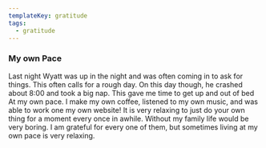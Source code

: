 ```yaml
---
templateKey: gratitude
tags:
  - gratitude
---
```


### My own Pace

Last night Wyatt was up in the night and was often coming in to ask for things.
This often calls for a rough day. On this day though, he crashed about 8:00
and took a big nap. This gave me time to get up and out of bed At my own pace.
I make my own coffee, listened to my own music, and was able to work one my own
website! It is very relaxing to just do your own thing for a moment every once
in awhile. Without my family life would be very boring. I am grateful for
every one of them, but sometimes living at my own pace is very relaxing.
